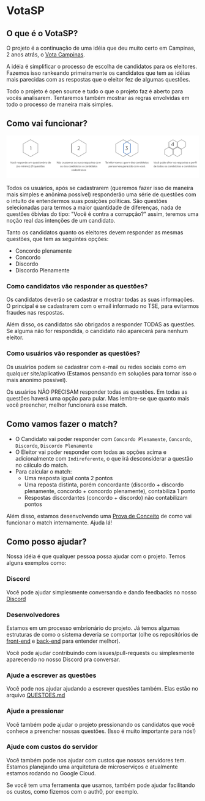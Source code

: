 # VotaSP

## O que é o VotaSP?

O projeto é a continuação de uma idéia que deu muito certo em Campinas, 2 anos atrás, o [Vota Campinas](http://votacampinas.org.br/).

A idéia é simplificar o processo de escolha de candidatos para os eleitores. Fazemos isso rankeando primeiramente os candidatos que tem as idéias mais parecidas com as respostas que o eleitor fez de algumas questões.

Todo o projeto é open source e tudo o que o projeto faz é aberto para vocês analisarem. Tentaremos também mostrar as regras envolvidas em todo o processo de maneira mais simples.

## Como vai funcionar?

![Como funciona](como-funciona.png)

Todos os usuários, após se cadastrarem (queremos fazer isso de maneira mais simples e anônima possível) responderão uma série de questões com o intuíto de entendermos suas posições políticas. São questões selecionadas para termos a maior quantidade de diferenças, nada de questões óbivias do tipo: "Você é contra a corrupção?" assim, teremos uma noção real das intenções de um candidato.

Tanto os candidatos quanto os eleitores devem responder as mesmas questões, que tem as seguintes opções:
 - Concordo plenamente
 - Concordo
 - Discordo
 - Discordo Plenamente

### Como candidatos vão responder as questões?

Os candidatos deverão se cadastrar e mostrar todas as suas informações. O principal é se cadastrarem com o email informado no TSE, para evitarmos fraudes nas respostas.

Além disso, os candidatos são obrigados a responder TODAS as questões. Se alguma não for respondida, o candidato não aparecerá para nenhum eleitor.

### Como usuários vão responder as questões?

Os usuários podem se cadastrar com e-mail ou redes sociais como em qualquer site/aplicativo (Estamos pensando em soluções para tornar isso o mais anonimo possível).

Os usuários NÃO PRECISAM responder todas as questões. Em todas as questões haverá uma opção para pular. Mas lembre-se que quanto mais você preencher, melhor funcionará esse match.

## Como vamos fazer o match?

- O Candidato vai poder responder com `Concordo Plenamente`, `Concordo`, `Discordo`, `Discordo Plenamente`
- O Eleitor vai poder responder com todas as opções acima e adicionalmente com `Indireferente`, o que irá desconsiderar a questão no cálculo do match.
- Para calcular o match:
  - Uma resposta igual conta 2 pontos
  - Uma reposta distinta, porém concordante (discordo + discordo plenamente, concordo + concordo plenamente), contabiliza 1 ponto
  - Respostas discordantes (concordo + discordo) não contabilizam pontos

Além disso, estamos desenvolvendo uma [Prova de Conceito](https://github.com/Minhacps/votasp-poc-matcher) de como vai funcionar o match internamente. Ajuda lá!

## Como posso ajudar?

Nossa idéia é que qualquer pessoa possa ajudar com o projeto. Temos alguns exemplos como:

### Discord
Você pode ajudar simplesmente conversando e dando feedbacks no nosso [Discord](https://discord.gg/TGfXVHy)

### Desenvolvedores
Estamos em um processo embrionário do projeto. Já temos algumas estruturas de como o sistema deveria se comportar (olhe os repositórios de [front-end](https://github.com/Minhacps/votasp-app) e [back-end](https://github.com/Minhacps/votasp-backend) para entender melhor).

Você pode ajudar contribuindo com issues/pull-requests ou simplesmente aparecendo no nosso Discord pra conversar.

### Ajude a escrever as questões
Você pode nos ajudar ajudando a escrever questões também.
Elas estão no arquivo [QUESTOES.md](QUESTOES.md)

### Ajude a pressionar
Você também pode ajudar o projeto pressionando os candidatos que você conhece a preencher nossas questões. (Isso é muito importante para nós!)

### Ajude com custos do servidor
Você também pode nos ajudar com custos que nossos servidores tem. Estamos planejando uma arquitetura de microserviços e atualmente estamos rodando no Google Cloud.

Se você tem uma ferramenta que usamos, também pode ajudar facilitando os custos, como fizemos com o auth0, por exemplo.
